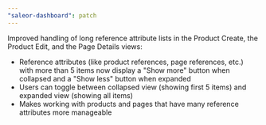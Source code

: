 ```yaml
---
"saleor-dashboard": patch
---
```


Improved handling of long reference attribute lists in the Product Create, the Product Edit, and the Page Details views:
- Reference attributes (like product references, page references, etc.) with more than 5 items now display a "Show more" button when collapsed and a "Show less" button when expanded
- Users can toggle between collapsed view (showing first 5 items) and expanded view (showing all items)
- Makes working with products and pages that have many reference attributes more manageable
